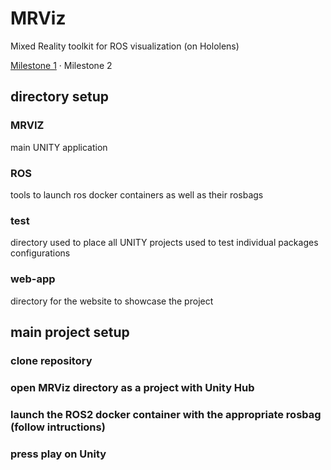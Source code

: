 # MRViz
Mixed Reality toolkit for ROS visualization (on Hololens)

[Milestone 1](./milestone_1.pdf) · Milestone 2

## directory setup

### MRVIZ 
main UNITY application

### ROS
tools to launch ros docker containers as well as their rosbags

### test
directory used to place all UNITY projects used to test individual packages configurations

### web-app
directory for the website to showcase the project


## main project setup

### clone repository
### open MRViz directory as a project with Unity Hub
### launch the ROS2 docker container with the appropriate rosbag (follow intructions)
### press play on Unity
